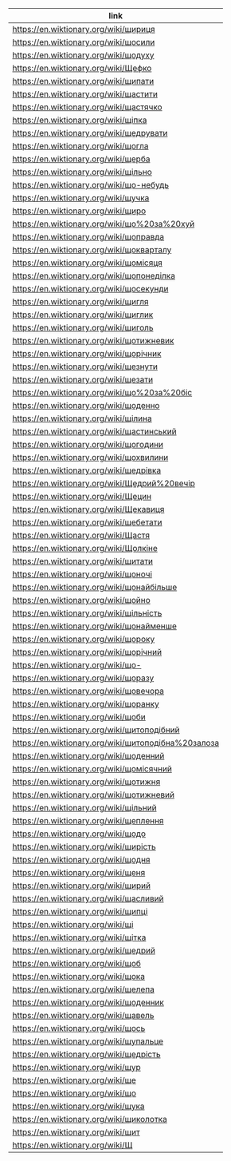 |link|
|----|
|https://en.wiktionary.org/wiki/щириця|
|https://en.wiktionary.org/wiki/щосили|
|https://en.wiktionary.org/wiki/щодуху|
|https://en.wiktionary.org/wiki/Щефко|
|https://en.wiktionary.org/wiki/щипати|
|https://en.wiktionary.org/wiki/щастити|
|https://en.wiktionary.org/wiki/щастячко|
|https://en.wiktionary.org/wiki/щіпка|
|https://en.wiktionary.org/wiki/щедрувати|
|https://en.wiktionary.org/wiki/щогла|
|https://en.wiktionary.org/wiki/щерба|
|https://en.wiktionary.org/wiki/щільно|
|https://en.wiktionary.org/wiki/що-небудь|
|https://en.wiktionary.org/wiki/щучка|
|https://en.wiktionary.org/wiki/щиро|
|https://en.wiktionary.org/wiki/що%20за%20хуй|
|https://en.wiktionary.org/wiki/щоправда|
|https://en.wiktionary.org/wiki/щокварталу|
|https://en.wiktionary.org/wiki/щомісяця|
|https://en.wiktionary.org/wiki/щопонеділка|
|https://en.wiktionary.org/wiki/щосекунди|
|https://en.wiktionary.org/wiki/щигля|
|https://en.wiktionary.org/wiki/щиглик|
|https://en.wiktionary.org/wiki/щиголь|
|https://en.wiktionary.org/wiki/щотижневик|
|https://en.wiktionary.org/wiki/щорічник|
|https://en.wiktionary.org/wiki/щезнути|
|https://en.wiktionary.org/wiki/щезати|
|https://en.wiktionary.org/wiki/що%20за%20біс|
|https://en.wiktionary.org/wiki/щоденно|
|https://en.wiktionary.org/wiki/щілина|
|https://en.wiktionary.org/wiki/щастинський|
|https://en.wiktionary.org/wiki/щогодини|
|https://en.wiktionary.org/wiki/щохвилини|
|https://en.wiktionary.org/wiki/щедрівка|
|https://en.wiktionary.org/wiki/Щедрий%20вечір|
|https://en.wiktionary.org/wiki/Щецин|
|https://en.wiktionary.org/wiki/Щекавиця|
|https://en.wiktionary.org/wiki/щебетати|
|https://en.wiktionary.org/wiki/Щастя|
|https://en.wiktionary.org/wiki/Щолкіне|
|https://en.wiktionary.org/wiki/щитати|
|https://en.wiktionary.org/wiki/щоночі|
|https://en.wiktionary.org/wiki/щонайбільше|
|https://en.wiktionary.org/wiki/щойно|
|https://en.wiktionary.org/wiki/щільність|
|https://en.wiktionary.org/wiki/щонайменше|
|https://en.wiktionary.org/wiki/щороку|
|https://en.wiktionary.org/wiki/щорічний|
|https://en.wiktionary.org/wiki/що-|
|https://en.wiktionary.org/wiki/щоразу|
|https://en.wiktionary.org/wiki/щовечора|
|https://en.wiktionary.org/wiki/щоранку|
|https://en.wiktionary.org/wiki/щоби|
|https://en.wiktionary.org/wiki/щитоподібний|
|https://en.wiktionary.org/wiki/щитоподібна%20залоза|
|https://en.wiktionary.org/wiki/щоденний|
|https://en.wiktionary.org/wiki/щомісячний|
|https://en.wiktionary.org/wiki/щотижня|
|https://en.wiktionary.org/wiki/щотижневий|
|https://en.wiktionary.org/wiki/щільний|
|https://en.wiktionary.org/wiki/щеплення|
|https://en.wiktionary.org/wiki/щодо|
|https://en.wiktionary.org/wiki/щирість|
|https://en.wiktionary.org/wiki/щодня|
|https://en.wiktionary.org/wiki/щеня|
|https://en.wiktionary.org/wiki/щирий|
|https://en.wiktionary.org/wiki/щасливий|
|https://en.wiktionary.org/wiki/щипці|
|https://en.wiktionary.org/wiki/щі|
|https://en.wiktionary.org/wiki/щітка|
|https://en.wiktionary.org/wiki/щедрий|
|https://en.wiktionary.org/wiki/щоб|
|https://en.wiktionary.org/wiki/щока|
|https://en.wiktionary.org/wiki/щелепа|
|https://en.wiktionary.org/wiki/щоденник|
|https://en.wiktionary.org/wiki/щавель|
|https://en.wiktionary.org/wiki/щось|
|https://en.wiktionary.org/wiki/щупальце|
|https://en.wiktionary.org/wiki/щедрість|
|https://en.wiktionary.org/wiki/щур|
|https://en.wiktionary.org/wiki/ще|
|https://en.wiktionary.org/wiki/що|
|https://en.wiktionary.org/wiki/щука|
|https://en.wiktionary.org/wiki/щиколотка|
|https://en.wiktionary.org/wiki/щит|
|https://en.wiktionary.org/wiki/Щ|
